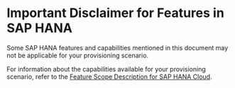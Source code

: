 <!-- copy3cb5da81ff414900b917b5379bf4bbd7 -->

# Important Disclaimer for Features in SAP HANA

Some SAP HANA features and capabilities mentioned in this document may not be applicable for your provisioning scenario.

For information about the capabilities available for your provisioning scenario, refer to the [Feature Scope Description for SAP HANA Cloud](https://help.sap.com/doc/eef71122810d4aa18d8eb6c37031f98a/latest/en-US/Feature_Scope_Description_SAP_HANA_Cloud_en.pdf).

